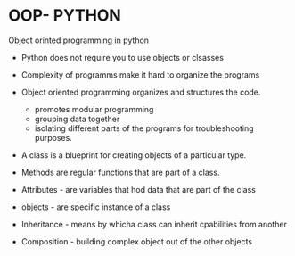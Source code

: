 # OOP- PYTHON
 Object orinted programming in python 
- Python does not require you to use objects or clsasses
- Complexity of programms make it hard to organize the programs 
- Object oriented programming organizes and structures the code.
    - promotes modular programming
    - grouping data together 
    - isolating different parts of the programs for troubleshooting purposes.

- A class  is a blueprint for creating objects of a particular type.
- Methods are regular functions that are part of a class.
- Attributes - are variables that hod data that are part of the class
- objects - are specific instance of a class
- Inheritance - means by whicha  class can inherit cpabilities from another
- Composition - building complex object out of the other objects 
